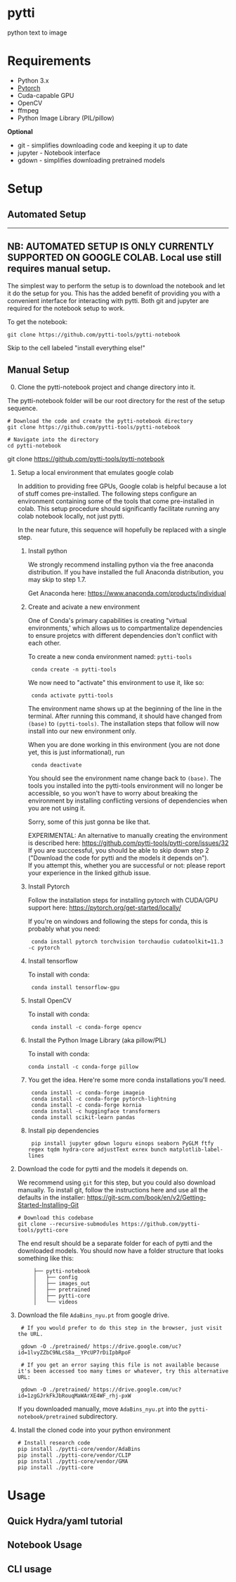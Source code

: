 # pytti
python text to image

# Requirements

* Python 3.x
* [Pytorch](https://pytorch.org/get-started/locally/)
* Cuda-capable GPU
* OpenCV
* ffmpeg
* Python Image Library (PIL/pillow)

**Optional**  
* git - simplifies downloading code and keeping it up to date
* jupyter - Notebook interface
* gdown - simplifies downloading pretrained models

# Setup
## Automated Setup

---
NB: AUTOMATED SETUP IS ONLY CURRENTLY SUPPORTED ON GOOGLE COLAB. Local use still requires manual setup.
---

The simplest way to perform the setup is to download the notebook and let it do the setup for you. This has the added benefit of providing you with a convenient interface for interacting with pytti. Both git and jupyter are required for the notebook setup to work.

To get the notebook:

```
git clone https://github.com/pytti-tools/pytti-notebook
```

Skip to the cell labeled "install everything else!"

## Manual Setup

0. Clone the pytti-notebook project and change directory into it.

The pytti-notebook folder will be our root directory for the rest of the setup sequence.

    # Download the code and create the pytti-notebook directory 
    git clone https://github.com/pytti-tools/pytti-notebook

    # Navigate into the directory
    cd pytti-notebook

git clone https://github.com/pytti-tools/pytti-notebook

1. Setup a local environment that emulates google colab

   In addition to providing free GPUs, Google colab is helpful because a lot of stuff comes pre-installed. The following steps configure an environment containing some of the tools that come pre-installed in colab. This setup procedure should significantly facilitate running any colab notebook locally, not just pytti.

   In the near future, this sequence will hopefully be replaced with a single step.

    1. Install python

        We strongly recommend installing python via the free anaconda distribution. If you have installed the full Anaconda distribution, you may skip to step 1.7.

        Get Anaconda here: https://www.anaconda.com/products/individual

    2. Create and acivate a new environment

        One of Conda's primary capabilities is creating "virtual environments,' which allows us to compartmentalize dependencies to ensure projetcs with different dependencies don't conflict with each other. 

        To create a new conda environment named: `pytti-tools`

            conda create -n pytti-tools

        We now need to "activate" this environment to use it, like so:

            conda activate pytti-tools

        The environment name shows up at the beginning of the line in the terminal. After running this command, it should have changed from `(base)` to `(pytti-tools)`. The installation steps that follow will now install into our new environment only. 

        When you are done working in this environment (you are not done yet, this is just informational), run

            conda deactivate

        You should see the environment name change back to `(base)`. The tools you installed into the pytti-tools environment will no longer be accessible, so you won't have to worry about breaking the environment by installing conflicting versions of dependencies when you are not using it.

        Sorry, some of this just gonna be like that.
        
        EXPERIMENTAL: An alternative to manually creating the environment is described here: https://github.com/pytti-tools/pytti-core/issues/32  
        If you are succcessful, you should be able to skip down step 2 ("Download the code for pytti and the models it depends on").  
        If you attempt this, whether you are successful or not: please report your experience in the linked github issue.

    3. Install Pytorch

        Follow the installation steps for installing pytorch with CUDA/GPU support here: https://pytorch.org/get-started/locally/

        If you're on windows and following the steps for conda, this is probably what you need:

            conda install pytorch torchvision torchaudio cudatoolkit=11.3 -c pytorch

    4. Install tensorflow

        To install with conda:

            conda install tensorflow-gpu

    5. Install OpenCV

        To install with conda:

            conda install -c conda-forge opencv
    
    6. Install the Python Image Library (aka pillow/PIL)

        To install with conda:

           conda install -c conda-forge pillow

    7. You get the idea. Here're some more conda installations you'll need.

            conda install -c conda-forge imageio
            conda install -c conda-forge pytorch-lightning
            conda install -c conda-forge kornia
            conda install -c huggingface transformers
            conda install scikit-learn pandas

    8. Install pip dependencies

            pip install jupyter gdown loguru einops seaborn PyGLM ftfy regex tqdm hydra-core adjustText exrex bunch matplotlib-label-lines


2. Download the code for pytti and the models it depends on. 
    
    We recommend using `git` for this step, but you could also download manually. To install git, follow the instructions here and use all the defaults in the installer: https://git-scm.com/book/en/v2/Getting-Started-Installing-Git 


      ```
      # Download this codebase
      git clone --recursive-submodules https://github.com/pytti-tools/pytti-core
      ```

    The end result should be a separate folder for each of pytti and the downloaded models. You should now have a folder structure that looks something like this:
         
            ├── pytti-notebook
            │   ├── config
            │   ├── images_out
            │   ├── pretrained
            │   ├── pytti-core
            │   └── videos

  3. Download the file `AdaBins_nyu.pt` from google drive. 

          # If you would prefer to do this step in the browser, just visit the URL.

          gdown -O ./pretrained/ https://drive.google.com/uc?id=1lvyZZbC9NLcS8a__YPcUP7rDiIpbRpoF

          # If you get an error saying this file is not available because it's been accessed too many times or whatever, try this alternative URL:

          gdown -O ./pretrained/ https://drive.google.com/uc?id=1zgGJrkFkJbRouqMaWArXE4WF_rhj-pxW

      If you downloaded manually, move `AdaBins_nyu.pt` into the `pytti-notebook/pretrained` subdirectory.

4. Install the cloned code into your python environment

    ```
    # Install research code
    pip install ./pytti-core/vendor/AdaBins
    pip install ./pytti-core/vendor/CLIP
    pip install ./pytti-core/vendor/GMA
    pip install ./pytti-core
    ```


# Usage

## Quick Hydra/yaml tutorial

## Notebook Usage

## CLI usage
